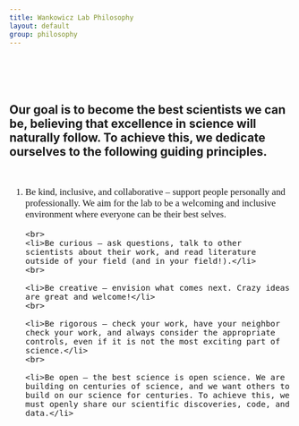 ```yaml
---
title: Wankowicz Lab Philosophy
layout: default
group: philosophy
---
```


<div style="margin-top: 100px;">
</div>

## Our goal is to become the best scientists we can be, believing that excellence in science will naturally follow. To achieve this, we dedicate ourselves to the following guiding principles.

<div style="margin-top: 50px;">
</div>

<ol style="font-family: 'Montserrat', san-serif; font-size: 1.2em;">
    <li>Be kind, inclusive, and collaborative – support people personally and professionally. We aim for the lab to be a welcoming and inclusive environment where everyone can be their best selves.</li>

    <br>
    <li>Be curious – ask questions, talk to other scientists about their work, and read literature outside of your field (and in your field!).</li>
    <br>
    
    <li>Be creative — envision what comes next. Crazy ideas are great and welcome!</li>
    <br>
    
    <li>Be rigorous – check your work, have your neighbor check your work, and always consider the appropriate controls, even if it is not the most exciting part of science.</li>
    <br>
    
    <li>Be open – the best science is open science. We are building on centuries of science, and we want others to build on our science for centuries. To achieve this, we must openly share our scientific discoveries, code, and data.</li>
</ol>
